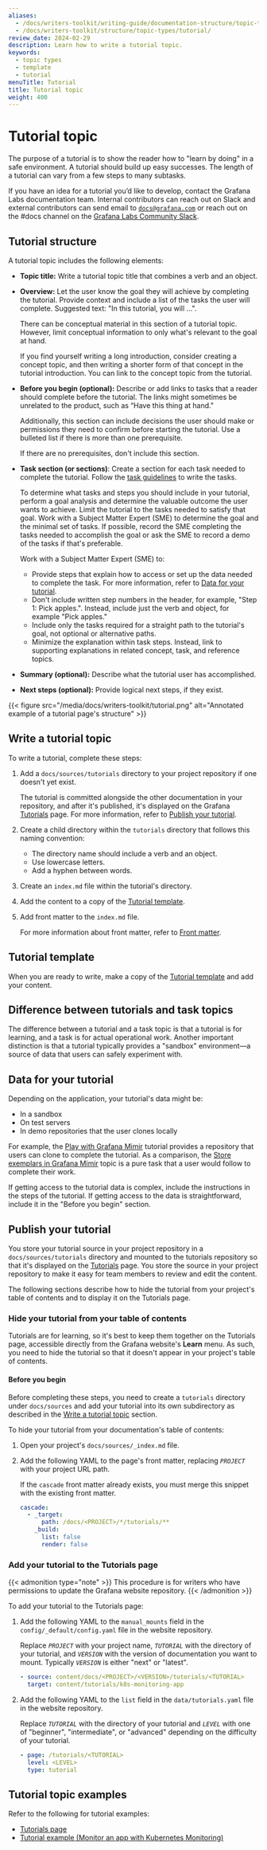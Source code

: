 ```yaml
---
aliases:
  - /docs/writers-toolkit/writing-guide/documentation-structure/topic-types/tutorial
  - /docs/writers-toolkit/structure/topic-types/tutorial/
review_date: 2024-02-29
description: Learn how to write a tutorial topic.
keywords:
  - topic types
  - template
  - tutorial
menuTitle: Tutorial
title: Tutorial topic
weight: 400
---
```


# Tutorial topic

The purpose of a tutorial is to show the reader how to "learn by doing" in a safe environment.
A tutorial should build up easy successes.
The length of a tutorial can vary from a few steps to many subtasks.

If you have an idea for a tutorial you’d like to develop, contact the Grafana Labs documentation team.
Internal contributors can reach out on Slack and external contributors can send email to [`docs@grafana.com`](mailto:docs@grafana.com) or reach out on the #docs channel on the [Grafana Labs Community Slack](https://slack.grafana.com/).

## Tutorial structure

<!-- vale Grafana.GoogleWill = NO -->
<!-- "will" is commonly used for the future outcomes of tutorials -->

A tutorial topic includes the following elements:

- **Topic title:** Write a tutorial topic title that combines a verb and an object.

- **Overview:** Let the user know the goal they will achieve by completing the tutorial.
  Provide context and include a list of the tasks the user will complete.
  Suggested text: "In this tutorial, you will …".

  There can be conceptual material in this section of a tutorial topic.
  However, limit conceptual information to only what's relevant to the goal at hand.

  If you find yourself writing a long introduction, consider creating a concept topic, and then writing a shorter form of that concept in the tutorial introduction.
  You can link to the concept topic from the tutorial.

- **Before you begin (optional):** Describe or add links to tasks that a reader should complete before the tutorial.
  The links might sometimes be unrelated to the product, such as “Have this thing at hand."

  Additionally, this section can include decisions the user should make or permissions they need to confirm before starting the tutorial.
  Use a bulleted list if there is more than one prerequisite.

  If there are no prerequisites, don't include this section.

- **Task section (or sections)**: Create a section for each task needed to complete the tutorial.
  Follow the [task guidelines](https://grafana.com/docs/writers-toolkit/structure/topic-types/task/) to write the tasks.

  To determine what tasks and steps you should include in your tutorial, perform a goal analysis and determine the valuable outcome the user wants to achieve.
  Limit the tutorial to the tasks needed to satisfy that goal.
  Work with a Subject Matter Expert (SME) to determine the goal and the minimal set of tasks.
  If possible, record the SME completing the tasks needed to accomplish the goal or ask the SME to record a demo of the tasks if that's preferable.

  Work with a Subject Matter Expert (SME) to:

  - Provide steps that explain how to access or set up the data needed to complete the task.
    For more information, refer to [Data for your tutorial](#data-for-your-tutorial).
  - Don't include written step numbers in the header, for example, "Step 1: Pick apples.".
    Instead, include just the verb and object, for example "Pick apples."
  - Include only the tasks required for a straight path to the tutorial's goal, not optional or alternative paths.
  - Minimize the explanation within task steps.
    Instead, link to supporting explanations in related concept, task, and reference topics.

- **Summary (optional):** Describe what the tutorial user has accomplished.

- **Next steps (optional):** Provide logical next steps, if they exist.

{{< figure src="/media/docs/writers-toolkit/tutorial.png" alt="Annotated example of a tutorial page's structure" >}}

## Write a tutorial topic

To write a tutorial, complete these steps:

1. Add a `docs/sources/tutorials` directory to your project repository if one doesn't yet exist.

   The tutorial is committed alongside the other documentation in your repository, and after it's published, it's displayed on the Grafana [Tutorials](https://grafana.com/tutorials/) page.
   For more information, refer to [Publish your tutorial](#publish-your-tutorial).

1. Create a child directory within the `tutorials` directory that follows this naming convention:

   - The directory name should include a verb and an object.
   - Use lowercase letters.
   - Add a hyphen between words.

1. Create an `index.md` file within the tutorial's directory.

1. Add the content to a copy of the [Tutorial template](https://github.com/grafana/writers-toolkit/blob/main/docs/static/templates/tutorial-template.md).

1. Add front matter to the `index.md` file.

   For more information about front matter, refer to [Front matter](https://grafana.com/docs/writers-toolkit/write/front-matter/).

## Tutorial template

When you are ready to write, make a copy of the [Tutorial template](https://github.com/grafana/writers-toolkit/blob/main/docs/static/templates/tutorial-template.md) and add your content.

## Difference between tutorials and task topics

The difference between a tutorial and a task topic is that a tutorial is for learning, and a task is for actual operational work.
Another important distinction is that a tutorial typically provides a "sandbox" environment—a source of data that users can safely experiment with.

## Data for your tutorial

Depending on the application, your tutorial's data might be:

- In a sandbox
- On test servers
- In demo repositories that the user clones locally

For example, the [Play with Grafana Mimir](https://grafana.com/tutorials/play-with-grafana-mimir/) tutorial provides a repository that users can clone to complete the tutorial.
As a comparison, the [Store exemplars in Grafana Mimir](https://grafana.com/docs/mimir/latest/operators-guide/use-exemplars/storing-exemplars/) topic is a pure task that a user would follow to complete their work.

If getting access to the tutorial data is complex, include the instructions in the steps of the tutorial.
If getting access to the data is straightforward, include it in the "Before you begin" section.

## Publish your tutorial

You store your tutorial source in your project repository in a `docs/sources/tutorials` directory and mounted to the tutorials repository so that it's displayed on the [Tutorials](https://grafana.com/tutorials/) page.
You store the source in your project repository to make it easy for team members to review and edit the content.

The following sections describe how to hide the tutorial from your project's table of contents and to display it on the Tutorials page.

### Hide your tutorial from your table of contents

Tutorials are for learning, so it's best to keep them together on the Tutorials page, accessible directly from the Grafana website's **Learn** menu.
As such, you need to hide the tutorial so that it doesn't appear in your project's table of contents.

#### Before you begin

Before completing these steps, you need to create a `tutorials` directory under `docs/sources` and add your tutorial into its own subdirectory as described in the [Write a tutorial topic](#write-a-tutorial-topic) section.

To hide your tutorial from your documentation's table of contents:

1. Open your project's `docs/sources/_index.md` file.

1. Add the following YAML to the page's front matter, replacing _`PROJECT`_ with your project URL path.

   If the `cascade` front matter already exists, you must merge this snippet with the existing front matter.

   ```yaml
   cascade:
     - _target:
         path: /docs/<PROJECT>/*/tutorials/**
       _build:
         list: false
         render: false
   ```

### Add your tutorial to the Tutorials page

{{< admonition type="note" >}}
This procedure is for writers who have permissions to update the Grafana website repository.
{{< /admonition >}}

To add your tutorial to the Tutorials page:

1. Add the following YAML to the `manual_mounts` field in the `config/_default/config.yaml` file in the website repository.

   Replace _`PROJECT`_ with your project name, _`TUTORIAL`_ with the directory of your tutorial, and _`VERSION`_ with the version of documentation you want to mount.
   Typically _`VERSION`_ is either "next" or "latest".

   ```yaml
   - source: content/docs/<PROJECT>/<VERSION>/tutorials/<TUTORIAL>
     target: content/tutorials/k8s-monitoring-app
   ```

1. Add the following YAML to the `list` field in the `data/tutorials.yaml` file in the website repository.

   Replace _`TUTORIAL`_ with the directory of your tutorial and _`LEVEL`_ with one of "beginner", "intermediate", or "advanced" depending on the difficulty of your tutorial.

   ```yaml
   - page: /tutorials/<TUTORIAL>
     level: <LEVEL>
     type: tutorial
   ```

## Tutorial topic examples

Refer to the following for tutorial examples:

- [Tutorials page](https://grafana.com/tutorials/)
- [Tutorial example (Monitor an app with Kubernetes Monitoring)](https://grafana.com/tutorials/k8s-monitoring-app/)

